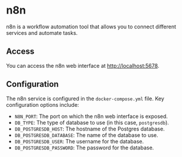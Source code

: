 # n8n

n8n is a workflow automation tool that allows you to connect different services and automate tasks.

## Access

You can access the n8n web interface at [http://localhost:5678](http://localhost:5678).

## Configuration

The n8n service is configured in the `docker-compose.yml` file. Key configuration options include:

*   `N8N_PORT`: The port on which the n8n web interface is exposed.
*   `DB_TYPE`: The type of database to use (in this case, `postgresdb`).
*   `DB_POSTGRESDB_HOST`: The hostname of the Postgres database.
*   `DB_POSTGRESDB_DATABASE`: The name of the database to use.
*   `DB_POSTGRESDB_USER`: The username for the database.
*   `DB_POSTGRESDB_PASSWORD`: The password for the database.
